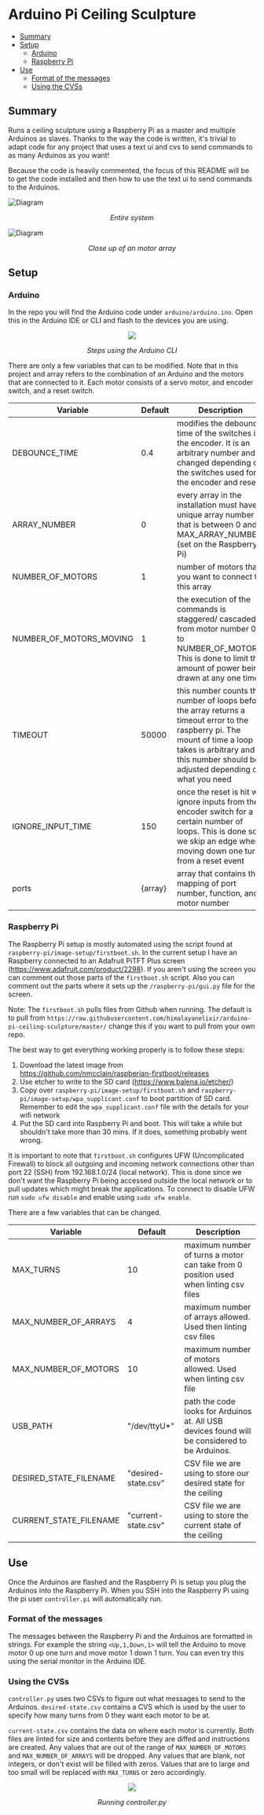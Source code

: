 # Arduino Pi Ceiling Sculpture
<!-- vscode-markdown-toc -->
* [Summary](#Summary)
* [Setup](#Setup)
	* [Arduino](#Arduino)
	* [Raspberry Pi](#RaspberryPi)
* [Use](#Use)
	* [Format of the messages](#Formatofthemessages)
	* [Using the CVSs](#UsingtheCVSs)

<!-- vscode-markdown-toc-config
	numbering=false
	autoSave=true
	/vscode-markdown-toc-config -->
<!-- /vscode-markdown-toc -->

## <a name='Summary'></a>Summary

Runs a ceiling sculpture using a Raspberry Pi as a master and multiple Arduinos as slaves. Thanks to the way the code is written, it's trivial to adapt code for any project that uses a text ui and cvs to send commands to as many Arduinos as you want!

Because the code is heavily commented, the focus of this README will be to get the code installed and then how to use the text ui to send commands to the Arduinos.

![Diagram](https://raw.githubusercontent.com/himalayanelixir/arduino-pi-ceiling-sculpture/master/docs/arduino-pi-ceiling-sculpture-diagram.png)
<p align="center"><i>Entire system</i></p>

![Diagram](https://raw.githubusercontent.com/himalayanelixir/arduino-pi-ceiling-sculpture/master/docs/arduino-pi-ceiling-sculpture-diagram-close-up.png)
<p align="center"><i>Close up of an motor array</i></p>

## <a name='Setup'></a>Setup

### <a name='Arduino'></a>Arduino

In the repo you will find the Arduino code under ```arduino/arduino.ino```. Open this in the Arduino IDE or CLI and flash to the devices you are using.

<p align="center"><img src="https://raw.githubusercontent.com/himalayanelixir/arduino-pi-ceiling-sculpture/master/docs/gifs/arduino-upload.gif"></p>
<p align="center"><i>Steps using the Arduino CLI</i></p>

There are only a few variables that can to be modified. Note that in this project and array refers to the combination of an Arduino and the motors that are connected to it. Each motor consists of a servo motor, and encoder switch, and a reset switch.

| Variable                       | Default          | Description                                                                                                                                                                          |
|--------------------------------|------------------|--------------------------------------------------------------------------------------------------------------------------------------------------------------------------------------|
| DEBOUNCE_TIME                  | 0.4              | modifies the debounce time of the switches in the encoder. It is an arbitrary number and changed depending on the switches used for the encoder and reset                        |
| ARRAY_NUMBER                   | 0                | every array in the installation must have a unique array number that is between 0 and MAX_ARRAY_NUMBER (set on the Raspberry Pi)                                                     |
| NUMBER_OF_MOTORS               | 1                | number of motors that you want to connect to this array                                                                                                                              |
| NUMBER_OF_MOTORS_MOVING        | 1                | the execution of the commands is staggered/ cascaded from motor number 0 to NUMBER_OF_MOTORS. This is done to limit the amount of power being drawn at any one time|
| TIMEOUT                        | 50000            | this number counts the number of loops before the array returns a timeout error to the raspberry pi. The mount of time a loop takes is arbitrary and this number should be adjusted depending on what you need|
| IGNORE_INPUT_TIME              | 150              | once the reset is hit we ignore inputs from the encoder switch for a certain number of loops. This is done so we skip an edge when moving down one turn from a reset event          |
ports | {array}| array that contains the mapping of port number, function, and motor number

### <a name='RaspberryPi'></a>Raspberry Pi

The Raspberry Pi setup is mostly automated using the script found at ```raspberry-pi/image-setup/firstboot.sh```. In the current setup I have an Raspberry connected to an Adafruit PiTFT Plus screen (<https://www.adafruit.com/product/2298>). If you aren't using the screen you can comment out those parts of the ```firstboot.sh``` script.  Also you can comment out the parts where it sets up the ```/raspberry-pi/gui.py``` file for the screen.

Note: The ```firstboot.sh``` pulls files from Github when running. The default is to pull from ```https://raw.githubusercontent.com/himalayanelixir/arduino-pi-ceiling-sculpture/master/``` change this if you want to pull from your own repo.

The best way to get everything working properly is to follow these steps:
1. Download the latest image from <https://github.com/nmcclain/raspberian-firstboot/releases>
2. Use etcher to write to the SD card (<https://www.balena.io/etcher/>)
3. Copy over ```raspberry-pi/image-setup/firstboot.sh``` and ```raspberry-pi/image-setup/wpa_supplicant.conf``` to boot partition of SD card. Remember to edit the `wpa_supplicant.conf` file with the details for your wifi network
4. Put the SD card into Raspberry Pi and boot. This will take a while but shouldn't take more than 30 mins. If it does, something probably went wrong.

It is important to note that ```firstboot.sh``` configures UFW (Uncomplicated Firewall) to block all outgoing and incoming network connections other than port 22 (SSH) from 192.168.1.0/24 (local network). This is done since we don't want the Raspberry Pi being accessed outside the local network or to pull updates which might break the applications. To connect to disable UFW run ```sudo ufw disable``` and enable using ```sudo ufw enable```.

There are a few variables that can be changed.

| Variable               | Default             | Description                                                                                   |
|------------------------|---------------------|-----------------------------------------------------------------------------------------------|
| MAX_TURNS              | 10                  | maximum number of turns a motor can take from 0 position used when linting csv files          |
| MAX_NUMBER_OF_ARRAYS   | 4                   | maximum number of arrays allowed. Used then linting csv files                                 |
| MAX_NUMBER_OF_MOTORS   | 10                  | maximum number of motors allowed. Used when linting csv file                                  |
| USB_PATH               | "/dev/ttyU*"        | path the code looks for Arduinos at. All USB devices found will be considered to be Arduinos. |
| DESIRED_STATE_FILENAME | "desired-state.csv" | CSV file we are using to store our desired state for the ceiling                              |
| CURRENT_STATE_FILENAME | "current-state.csv" | CSV file we are using to store the current state of the ceiling                               |

## <a name='Use'></a>Use

Once the Arduinos are flashed and the Raspberry Pi is setup you plug the Arduinos into the Raspberry Pi. When you SSH into the Raspberry Pi using the pi user ```controller.pi``` will automatically run.

### <a name='Formatofthemessages'></a>Format of the messages

The messages between the Raspberry Pi and the Arduinos are formatted in strings. For example the string  ```<Up,1,Down,1>``` will tell the Arduino to move motor 0 up one turn and move motor 1 down 1 turn. You can even try this using the serial monitor in the Arduino IDE.

### <a name='UsingtheCVSs'></a>Using the CVSs

```controller.py``` uses two CSVs to figure out what messages to send to the Arduinos. ```desired-state.csv``` contains a CVS which is used by the user to specify how many turns from 0 they want each motor to be at.

```current-state.csv``` contains the data on where each motor is currently. Both files are linted for size and contents before they are diffed and instructions are created. Any values that are out of the range of ```MAX_NUMBER_OF_MOTORS``` and ```MAX_NUMBER_OF_ARRAYS``` will be dropped. Any values that are blank, not integers, or don't exist will be filled with zeros. Values that are to large and too small will be replaced with ```MAX_TURNS``` or zero accordingly.

<p align="center"><img src="https://raw.githubusercontent.com/himalayanelixir/arduino-pi-ceiling-sculpture/master/docs/gifs/pi-controller.gif"></p>
<p align="center"><i>Running controller.py</i></p>
